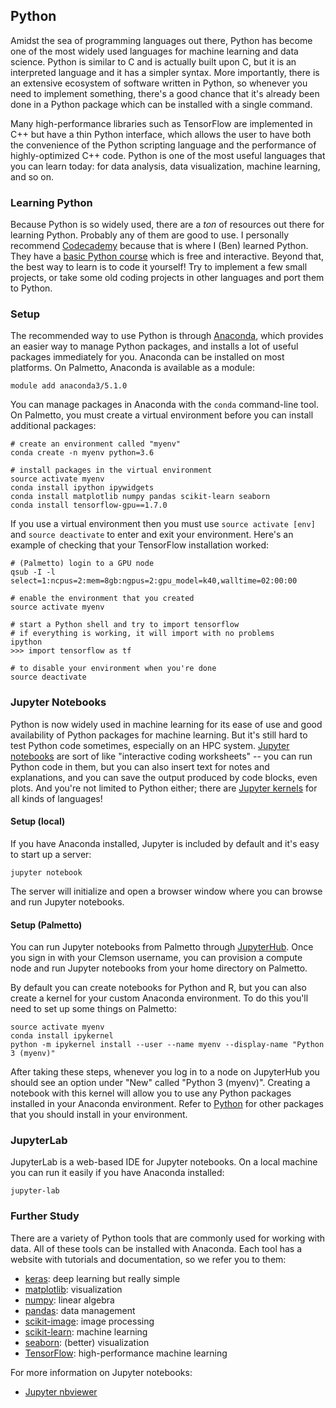 ## Python

Amidst the sea of programming languages out there, Python has become one of the most widely used languages for machine learning and data science. Python is similar to C and is actually built upon C, but it is an interpreted language and it has a simpler syntax. More importantly, there is an extensive ecosystem of software written in Python, so whenever you need to implement something, there's a good chance that it's already been done in a Python package which can be installed with a single command.

Many high-performance libraries such as TensorFlow are implemented in C++ but have a thin Python interface, which allows the user to have both the convenience of the Python scripting language and the performance of highly-optimized C++ code. Python is one of the most useful languages that you can learn today: for data analysis, data visualization, machine learning, and so on.

### Learning Python

Because Python is so widely used, there are a _ton_ of resources out there for learning Python. Probably any of them are good to use. I personally recommend [Codecademy](https://www.codecademy.com/) because that is where I (Ben) learned Python. They have a [basic Python course](https://www.codecademy.com/learn/learn-python) which is free and interactive. Beyond that, the best way to learn is to code it yourself! Try to implement a few small projects, or take some old coding projects in other languages and port them to Python.

### Setup

The recommended way to use Python is through [Anaconda](https://www.anaconda.com/), which provides an easier way to manage Python packages, and installs a lot of useful packages immediately for you. Anaconda can be installed on most platforms. On Palmetto, Anaconda is available as a module:
```
module add anaconda3/5.1.0
```

You can manage packages in Anaconda with the `conda` command-line tool. On Palmetto, you must create a virtual environment before you can install additional packages:
```
# create an environment called "myenv"
conda create -n myenv python=3.6

# install packages in the virtual environment
source activate myenv
conda install ipython ipywidgets
conda install matplotlib numpy pandas scikit-learn seaborn
conda install tensorflow-gpu==1.7.0
```

If you use a virtual environment then you must use `source activate [env]` and `source deactivate` to enter and exit your environment. Here's an example of checking that your TensorFlow installation worked:
```
# (Palmetto) login to a GPU node
qsub -I -l select=1:ncpus=2:mem=8gb:ngpus=2:gpu_model=k40,walltime=02:00:00

# enable the environment that you created
source activate myenv

# start a Python shell and try to import tensorflow
# if everything is working, it will import with no problems
ipython
>>> import tensorflow as tf

# to disable your environment when you're done
source deactivate
```

### Jupyter Notebooks

Python is now widely used in machine learning for its ease of use and good availability of Python packages for machine learning. But it's still hard to test Python code sometimes, especially on an HPC system. [Jupyter notebooks](https://jupyter.org/) are sort of like "interactive coding worksheets" -- you can run Python code in them, but you can also insert text for notes and explanations, and you can save the output produced by code blocks, even plots. And you're not limited to Python either; there are [Jupyter kernels](https://github.com/jupyter/jupyter/wiki/Jupyter-kernels) for all kinds of languages!
 
#### Setup (local)

If you have Anaconda installed, Jupyter is included by default and it's easy to start up a server:
```
jupyter notebook
```

The server will initialize and open a browser window where you can browse and run Jupyter notebooks.
 
#### Setup (Palmetto)

You can run Jupyter notebooks from Palmetto through [JupyterHub](https://www.palmetto.clemson.edu/jupyterhub). Once you sign in with your Clemson username, you can provision a compute node and run Jupyter notebooks from your home directory on Palmetto.

By default you can create notebooks for Python and R, but you can also create a kernel for your custom Anaconda environment. To do this you'll need to set up some things on Palmetto:
```
source activate myenv
conda install ipykernel
python -m ipykernel install --user --name myenv --display-name "Python 3 (myenv)"
```

After taking these steps, whenever you log in to a node on JupyterHub you should see an option under "New" called "Python 3 (myenv)". Creating a notebook with this kernel will allow you to use any Python packages installed in your Anaconda environment. Refer to [Python](python.md) for other packages that you should install in your environment.
 
### JupyterLab

JupyterLab is a web-based IDE for Jupyter notebooks. On a local machine you can run it easily if you have Anaconda installed:
```
jupyter-lab
```

### Further Study

There are a variety of Python tools that are commonly used for working with data. All of these tools can be installed with Anaconda. Each tool has a website with tutorials and documentation, so we refer you to them:

- [keras](https://keras.io/): deep learning but really simple
- [matplotlib](https://matplotlib.org/): visualization
- [numpy](http://www.numpy.org/): linear algebra
- [pandas](http://pandas.pydata.org/): data management
- [scikit-image](http://scikit-image.org/): image processing
- [scikit-learn](http://scikit-learn.org/): machine learning
- [seaborn](http://seaborn.pydata.org/): (better) visualization
- [TensorFlow](https://www.tensorflow.org/): high-performance machine learning

For more information on Jupyter notebooks:

- [Jupyter nbviewer](http://nbviewer.jupyter.org/)
